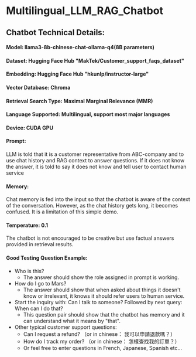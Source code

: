 # Multilingual_LLM_RAG_Chatbot

## Chatbot Technical Details:

#### Model: llama3-8b-chinese-chat-ollama-q4(8B parameters)
#### Dataset: Hugging Face Hub "MakTek/Customer_support_faqs_dataset"
#### Embedding: Hugging Face Hub "hkunlp/instructor-large"
#### Vector Database: Chroma
#### Retrieval Search Type: Maximal Marginal Relevance (MMR)
#### Language Supported: Multilingual, support most major languages
#### Device: CUDA GPU
#### Prompt:
LLM is told that it is a customer representative from ABC-company and to use chat history and RAG context to answer questions.
If it does not know the answer, it is told to say it does not know and tell user to contact human service
#### Memory:
Chat memory is fed into the input so that the chatbot is aware of the context of the conversation.
However, as the chat history gets long, it becomes confused. It is a limitation of this simple demo.
#### Temperature: 0.1
The chatbot is not encouraged to be creative but use factual answers provided in retrieval results.

#### Good Testing Question Example:
- Who is this?
    - The answer should show the role assigned in prompt is working.
- How do I go to Mars?
    - The answer should show that when asked about things it doesn't know or irrelevant, it knows it should refer users to human service.
- Start the inquiry with: Can I talk to someone? Followed by next query: When can I do that?
    - This question pair should show that the chatbot has memory and it can understand what it means by "that".
- Other typical customer support questions:
    - Can I request a refund? （or in chinese： 我可以申請退款嗎？）
    - How do I track my order? （or in chinese： 怎樣查找我的訂單？）
    - Or feel free to enter questions in French, Japanese, Spanish etc...
